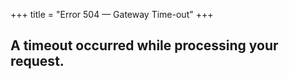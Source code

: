 +++
title = "Error 504 — Gateway Time-out"
+++

## A timeout occurred while processing your request.
